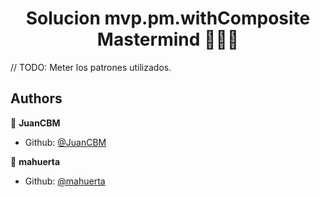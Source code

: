 <h1 align="center">Solucion mvp.pm.withComposite Mastermind   👨🏻‍💻   </h1>

// TODO: Meter los patrones utilizados.

## Authors

👤 **JuanCBM**
* Github: [@JuanCBM](https://github.com/JuanCBM)

👤 **mahuerta**
* Github: [@mahuerta](https://github.com/mahuerta)

